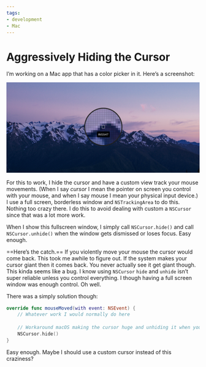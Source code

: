 ```yaml
---
tags:
- development
- Mac
---
```


# Aggressively Hiding the Cursor

I’m working on a Mac app that has a color picker in it. Here’s a screenshot:

![Loupe](loupe.png)

For this to work, I hide the cursor and have a custom view track your mouse movements. (When I say *cursor* I mean the pointer on screen you control with your mouse, and when I say mouse I mean your physical input device.) I use a full screen, borderless window and `NSTrackingArea` to do this. Nothing too crazy there. I do this to avoid dealing with custom a `NSCursor` since that was a lot more work.

When I show this fullscreen window, I simply call `NSCursor.hide()` and call `NSCursor.unhide()` when the window gets dismissed or loses focus. Easy enough.

==Here’s the catch.== If you violently move your mouse the cursor would come back. This took me awhile to figure out. If the system makes your cursor giant then it comes back. You never actually see it get giant though. This kinda seems like a bug. I know using `NSCursor` `hide` and `unhide` isn’t super reliable unless you control everything. I though having a full screen window was enough control. Oh well.

There was a simply solution though:

```swift
override func mouseMoved(with event: NSEvent) {
    // Whatever work I would normally do here

    // Workaround macOS making the cursor huge and unhiding it when you wiggle it violently
    NSCursor.hide()
}
```

Easy enough. Maybe I should use a custom cursor instead of this craziness?